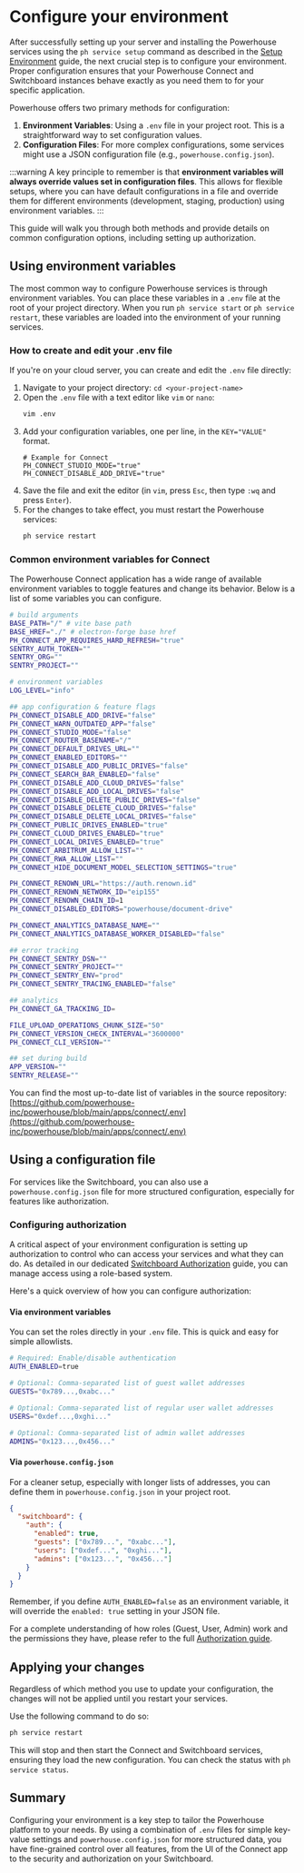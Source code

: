 # Configure your environment

After successfully setting up your server and installing the Powerhouse services using the `ph service setup` command as described in the [Setup Environment](./03-SetupEnvironment.md) guide, the next crucial step is to configure your environment. Proper configuration ensures that your Powerhouse Connect and Switchboard instances behave exactly as you need them to for your specific application.

Powerhouse offers two primary methods for configuration:

1.  **Environment Variables**: Using a `.env` file in your project root. This is a straightforward way to set configuration values.
2.  **Configuration Files**: For more complex configurations, some services might use a JSON configuration file (e.g., `powerhouse.config.json`).

:::warning
A key principle to remember is that **environment variables will always override values set in configuration files**. This allows for flexible setups, where you can have default configurations in a file and override them for different environments (development, staging, production) using environment variables.
:::

This guide will walk you through both methods and provide details on common configuration options, including setting up authorization.

## Using environment variables

The most common way to configure Powerhouse services is through environment variables. You can place these variables in a `.env` file at the root of your project directory. When you run `ph service start` or `ph service restart`, these variables are loaded into the environment of your running services.

### How to create and edit your .env file

If you're on your cloud server, you can create and edit the `.env` file directly:

1.  Navigate to your project directory: `cd <your-project-name>`
2.  Open the `.env` file with a text editor like `vim` or `nano`:
    ```bash
    vim .env
    ```
3.  Add your configuration variables, one per line, in the `KEY="VALUE"` format.
    ```env
    # Example for Connect
    PH_CONNECT_STUDIO_MODE="true"
    PH_CONNECT_DISABLE_ADD_DRIVE="true"
    ```
4.  Save the file and exit the editor (in `vim`, press `Esc`, then type `:wq` and press `Enter`).
5.  For the changes to take effect, you must restart the Powerhouse services:
    ```bash
    ph service restart
    ```

### Common environment variables for Connect

The Powerhouse Connect application has a wide range of available environment variables to toggle features and change its behavior. Below is a list of some variables you can configure.

```bash
# build arguments
BASE_PATH="/" # vite base path
BASE_HREF="./" # electron-forge base href
PH_CONNECT_APP_REQUIRES_HARD_REFRESH="true"
SENTRY_AUTH_TOKEN=""
SENTRY_ORG=""
SENTRY_PROJECT=""

# environment variables
LOG_LEVEL="info"

## app configuration & feature flags
PH_CONNECT_DISABLE_ADD_DRIVE="false"
PH_CONNECT_WARN_OUTDATED_APP="false"
PH_CONNECT_STUDIO_MODE="false"
PH_CONNECT_ROUTER_BASENAME="/"
PH_CONNECT_DEFAULT_DRIVES_URL=""
PH_CONNECT_ENABLED_EDITORS=""
PH_CONNECT_DISABLE_ADD_PUBLIC_DRIVES="false"
PH_CONNECT_SEARCH_BAR_ENABLED="false"
PH_CONNECT_DISABLE_ADD_CLOUD_DRIVES="false"
PH_CONNECT_DISABLE_ADD_LOCAL_DRIVES="false"
PH_CONNECT_DISABLE_DELETE_PUBLIC_DRIVES="false"
PH_CONNECT_DISABLE_DELETE_CLOUD_DRIVES="false"
PH_CONNECT_DISABLE_DELETE_LOCAL_DRIVES="false"
PH_CONNECT_PUBLIC_DRIVES_ENABLED="true"
PH_CONNECT_CLOUD_DRIVES_ENABLED="true"
PH_CONNECT_LOCAL_DRIVES_ENABLED="true"
PH_CONNECT_ARBITRUM_ALLOW_LIST=""
PH_CONNECT_RWA_ALLOW_LIST=""
PH_CONNECT_HIDE_DOCUMENT_MODEL_SELECTION_SETTINGS="true"

PH_CONNECT_RENOWN_URL="https://auth.renown.id"
PH_CONNECT_RENOWN_NETWORK_ID="eip155"
PH_CONNECT_RENOWN_CHAIN_ID=1
PH_CONNECT_DISABLED_EDITORS="powerhouse/document-drive"

PH_CONNECT_ANALYTICS_DATABASE_NAME=""
PH_CONNECT_ANALYTICS_DATABASE_WORKER_DISABLED="false"

## error tracking
PH_CONNECT_SENTRY_DSN=""
PH_CONNECT_SENTRY_PROJECT=""
PH_CONNECT_SENTRY_ENV="prod"
PH_CONNECT_SENTRY_TRACING_ENABLED="false"

## analytics
PH_CONNECT_GA_TRACKING_ID=

FILE_UPLOAD_OPERATIONS_CHUNK_SIZE="50"
PH_CONNECT_VERSION_CHECK_INTERVAL="3600000"
PH_CONNECT_CLI_VERSION=""

## set during build
APP_VERSION=""
SENTRY_RELEASE=""
```

You can find the most up-to-date list of variables in the source repository: [https://github.com/powerhouse-inc/powerhouse/blob/main/apps/connect/.env](https://github.com/powerhouse-inc/powerhouse/blob/main/apps/connect/.env)

## Using a configuration file

For services like the Switchboard, you can also use a `powerhouse.config.json` file for more structured configuration, especially for features like authorization.

### Configuring authorization

A critical aspect of your environment configuration is setting up authorization to control who can access your services and what they can do. As detailed in our dedicated [Switchboard Authorization](/academy/MasteryTrack/BuildingUserExperiences/Authorization/Authorization) guide, you can manage access using a role-based system.

Here's a quick overview of how you can configure authorization:

#### Via environment variables

You can set the roles directly in your `.env` file. This is quick and easy for simple allowlists.

```bash
# Required: Enable/disable authentication
AUTH_ENABLED=true

# Optional: Comma-separated list of guest wallet addresses
GUESTS="0x789...,0xabc..."

# Optional: Comma-separated list of regular user wallet addresses
USERS="0xdef...,0xghi..."

# Optional: Comma-separated list of admin wallet addresses
ADMINS="0x123...,0x456..."
```

#### Via `powerhouse.config.json`

For a cleaner setup, especially with longer lists of addresses, you can define them in `powerhouse.config.json` in your project root.

```json
{
  "switchboard": {
    "auth": {
      "enabled": true,
      "guests": ["0x789...", "0xabc..."],
      "users": ["0xdef...", "0xghi..."],
      "admins": ["0x123...", "0x456..."]
    }
  }
}
```

Remember, if you define `AUTH_ENABLED=false` as an environment variable, it will override the `enabled: true` setting in your JSON file.

For a complete understanding of how roles (Guest, User, Admin) work and the permissions they have, please refer to the full [Authorization guide](/academy/MasteryTrack/BuildingUserExperiences/Authorization/Authorization).

## Applying your changes

Regardless of which method you use to update your configuration, the changes will not be applied until you restart your services.

Use the following command to do so:

```bash
ph service restart
```

This will stop and then start the Connect and Switchboard services, ensuring they load the new configuration. You can check the status with `ph service status`.

## Summary

Configuring your environment is a key step to tailor the Powerhouse platform to your needs. By using a combination of `.env` files for simple key-value settings and `powerhouse.config.json` for more structured data, you have fine-grained control over all features, from the UI of the Connect app to the security and authorization on your Switchboard.
